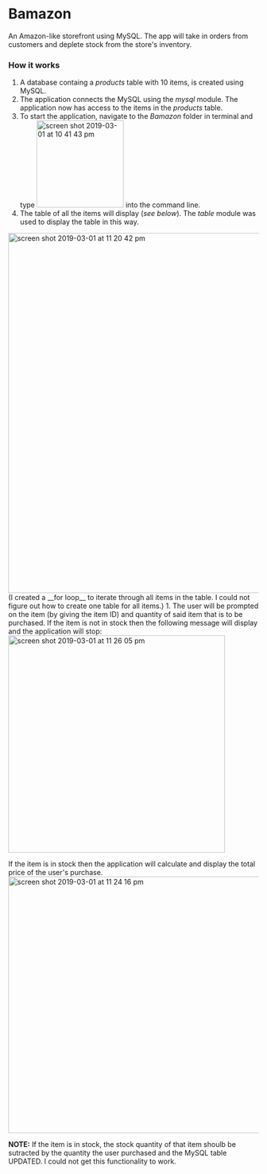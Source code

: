 # Bamazon
An Amazon-like storefront using MySQL. The app will take in orders from customers and deplete stock from the store's inventory.

### How it works
1. A database containg a *products* table with 10 items, is created using MySQL.
1. The application connects the MySQL using the *mysql* module. The application now has access to the items in the *products* table.
1. To start the application, navigate to the *Bamazon* folder in terminal and type <img width="175" alt="screen shot 2019-03-01 at 10 41 43 pm" src="https://user-images.githubusercontent.com/14854129/53677546-35a08d80-3c77-11e9-8f8a-221fe16aa234.png"> into the command line.
1. The table of all the items will display (*see below*). The *table* module was used to display the table in this way.
<img width="723" alt="screen shot 2019-03-01 at 11 20 42 pm" src="https://user-images.githubusercontent.com/14854129/53677630-bc099f00-3c78-11e9-8418-6ab512770e75.png">
(I created a __for loop__ to iterate through all items in the table. I could not figure out how to create one table for all items.)
1. The user will be prompted on the item (by giving the item ID) and quantity of said item that is to be purchased. If the item is not in stock then the following message will display and the application will stop:
<img width="436" alt="screen shot 2019-03-01 at 11 26 05 pm" src="https://user-images.githubusercontent.com/14854129/53677698-dc862900-3c79-11e9-894a-9d157f424369.png">

If the item is in stock then the application will calculate and display the total price of the user's purchase.
<img width="515" alt="screen shot 2019-03-01 at 11 24 16 pm" src="https://user-images.githubusercontent.com/14854129/53677699-e019b000-3c79-11e9-88f4-04bd1d1e22fc.png">

__NOTE:__ If the item is in stock, the stock quantity of that item shoulb be sutracted by the quantity the user purchased and the MySQL table UPDATED. I could not get this functionality to work.






